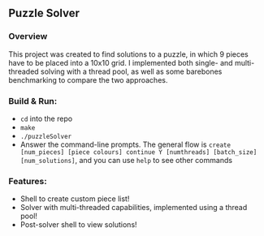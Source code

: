 ## Puzzle Solver

### Overview
This project was created to find solutions to a puzzle, in which 9 pieces have to be placed into a 10x10 grid. I implemented both single- and multi-threaded solving with a thread pool, as well as some barebones benchmarking to compare the two approaches.

### Build & Run:
- `cd` into the repo
- `make`
- `./puzzleSolver`
- Answer the command-line prompts. The general flow is `create [num_pieces] [piece colours] continue Y [numthreads] [batch_size] [num_solutions]`, and you can use `help` to see other commands

### Features:
- Shell to create custom piece list!
- Solver with multi-threaded capabilities, implemented using a thread pool!
- Post-solver shell to view solutions!
